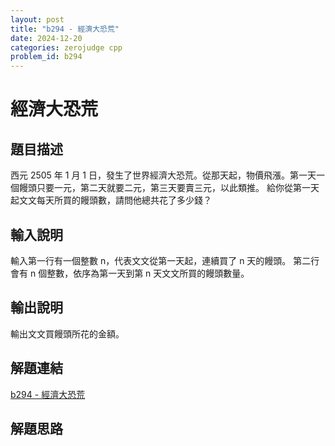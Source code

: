 ```yaml
---
layout: post
title: "b294 - 經濟大恐荒"
date: 2024-12-20
categories: zerojudge cpp
problem_id: b294
---
```


# 經濟大恐荒

## 題目描述

西元 2505 年 1 月 1 日，發生了世界經濟大恐荒。從那天起，物價飛漲。第一天一個饅頭只要一元，第二天就要二元，第三天要賣三元，以此類推。
給你從第一天起文文每天所買的饅頭數，請問他總共花了多少錢？

## 輸入說明

輸入第一行有一個整數 n，代表文文從第一天起，連續買了 n 天的饅頭。
第二行會有 n 個整數，依序為第一天到第 n 天文文所買的饅頭數量。

## 輸出說明

輸出文文買饅頭所花的金額。

## 解題連結

[b294 - 經濟大恐荒](https://zerojudge.tw/ShowProblem?problemid=b294)

## 解題思路

